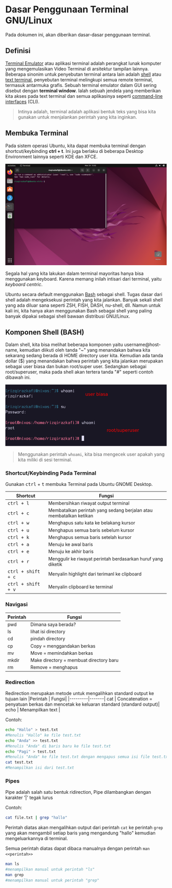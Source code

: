 # Dasar Penggunaan Terminal GNU/Linux
Pada dokumen ini, akan diberikan dasar-dasar penggunaan terminal.

## Definisi
[Terminal Emulator](https://en.wikipedia.org/wiki/Terminal_emulator) atau
aplikasi terminal adalah perangkat lunak komputer yang mengemulasikan Video
Terminal di arsitektur tampilan lainnya. Beberapa sinonim untuk penyebutan
terminal antara lain adalah
[shell](https://en.wikipedia.org/wiki/Command-line_interface) atau [text
terminal](https://en.wikipedia.org/wiki/Text_terminal), penyebutan terminal
melingkupi semua remote terminal, termasuk antarmuka grafis. Sebuah terminal 
emulator dalam GUI sering disebut dengan __terminal window__. Ialah sebuah 
jendela yang memberikan kita akses pada text terminal dan semua aplikasinya
seperti [command-line
interfaces](https://en.wikipedia.org/wiki/Command-line_interface) (CLI).

> Intinya adalah, terminal adalah aplikasi bentuk teks yang bisa kita gunakan
> untuk menjalankan perintah yang kita inginkan.

## Membuka Terminal

Pada sistem operasi Ubuntu, kita dapat membuka terminal dengan shortcut/keybinding
__ctrl + t__. Ini juga berlaku di beberapa Desktop Environment lainnya seperti 
KDE dan XFCE.

![gnome-terminal](gnome-terminal.png)

Segala hal yang kita lakukan dalam terminal mayoritas hanya bisa menggunakan
keyboard. Karena memang inilah intisari dari terminal, yaitu _keyboard centric_.

Ubuntu secara default menggunakan
[Bash](https://en.wikipedia.org/wiki/Bash_(Unix_shell)) sebagai shell. Tugas
dasar dari shell adalah mengeksekusi perintah yang kita jalankan. Banyak sekali
shell yang ada diluar sana seperti ZSH, FISH, DASH, nu-shell, dll. Namun untuk
kali ini, kita hanya akan menggunakan Bash sebagai shell yang paling banyak dipakai
sebagai shell bawaan distribusi GNU/Linux.

## Komponen Shell (BASH)
Dalam shell, kita bisa melihat beberapa komponen yaitu username@host-name,
kemudian diikuti oleh tanda "~" yang menandakan bahwa kita sekarang sedang berada
di HOME directory user kita. Kemudian ada tanda dollar (\$) yang menandakan bahwa
perintah yang kita jalankan merupakan sebagai user biasa dan bukan root/super user.
Sedangkan sebagai root/superuser, maka pada shell akan tertera tanda "#" seperti 
contoh dibawah ini.

![bash-user](bash.png)

> Menggunakan perintah ```whoami```, kita bisa mengecek user apakah yang kita 
miliki di sesi terminal.

### Shortcut/Keybinding Pada Terminal

Gunakan <kbd>ctrl</kbd> + <kbd>t</kbd> membuka Terminal pada Ubuntu GNOME Desktop.

|Shortcut | Fungsi|
|---------|-------|
|<kbd>ctrl + l</kbd> | Membersihkan riwayat output terminal|
<kbd>ctrl + c</kbd> | Membatalkan perintah yang sedang berjalan atau membatalkan ketikan
<kbd>ctrl + w</kbd> | Menghapus satu kata ke belakang kursor
<kbd>ctrl + u</kbd> | Menghapus semua baris sebelum kursor
<kbd>ctrl + k</kbd> | Menghapus semua baris setelah kursor
<kbd>ctrl + a</kbd> | Menuju ke awal baris
<kbd>ctrl + e</kbd> | Menuju ke akhir baris
<kbd>ctrl + r</kbd> | Menggulir ke riwayat perintah berdasarkan huruf yang diketik
<kbd>ctrl + shift + c</kbd> | Menyalin highlight dari terimanl ke clipboard
<kbd>ctrl + shift + v</kbd> | Menyalin clipboard ke terminal

### Navigasi
|Perintah | Fungsi|
|---------|-------|
pwd|Dimana saya berada?|
ls|lihat isi directory|
cd|pindah directory|
cp|Copy = menggandakan berkas|
mv|Move = memindahkan berkas|
mkdir| Make directory = membuat directory baru|
rm| Remove = menghapus |

### Redirection
Redirection merupakan metode untuk mengalihkan standard output ke tujuan lain
|Perintah | Fungsi|
|---------|-------|
cat | Concatenation = penyatuan berkas dan mencetak ke keluaran standard (standard output)|
echo | Menampilkan text |

Contoh:
```bash
echo "Hallo" > test.txt 
#Menulis "Hallo" ke file test.txt
echo "Anda" >> test.txt 
#Menulis "Anda" di baris baru ke file test.txt
echo "Pagi" > test.txt 
#Menulis "Anda" ke file test.txt dengan mengapus semua isi file test.txt sebelumnya
cat test.txt
#Menampilkan isi dari test.txt
```

### Pipes
Pipe adalah salah satu bentuk ridirection, Pipe dilambangkan dengan karakter '|' tegak lurus

Contoh:
```bash
cat file.txt | grep "hallo"
```
Perintah diatas akan mengalihkan output dari perintah ```cat``` ke perintah ```grep``` yang akan mengambil setiap baris yang mengandung "hallo" kemudian mengeluarkannya di terminal.

Semua perintah diatas dapat dibaca manualnya dengan perintah ```man <<perintah>>```


```bash
man ls
#menampilkan manual untuk perintah "ls"
man grep
#menampilkan manual untuk perintah "grep"
```


